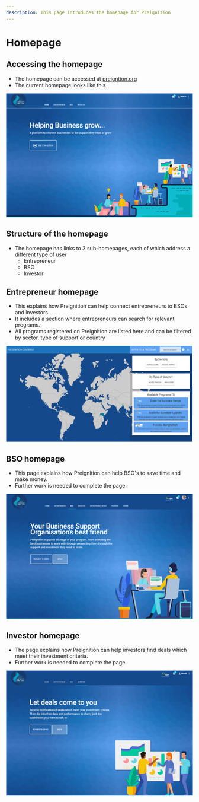 ```yaml
---
description: This page introduces the homepage for Preignition
---
```


# Homepage

## Accessing the homepage

* The homepage can be accessed at [preigntion.org](https://preignition.org/main/home)
* The current homepage looks like this

![](../.gitbook/assets/image%20%28129%29.png)

## Structure of the homepage

* The homepage has links to 3 sub-homepages, each of which address a different type of user
  * Entrepreneur
  * BSO
  * Investor

## Entrepreneur homepage

* This explains how Preignition can help connect entrepreneurs to BSOs and investors
* It includes a section where entrepreneurs can search for relevant programs.  
* All programs registered on Preignition are listed here and can be filtered by sector, type of support or country

![](../.gitbook/assets/image%20%2893%29.png)

## BSO homepage

* This page explains how Preignition can help BSO's to save time and make money.
* Further work is needed to complete the page.

![](../.gitbook/assets/image%20%2831%29.png)

## Investor homepage

* The page explains how Preignition can help investors find deals which meet their investment criteria.
* Further work is needed to complete the page.

![](../.gitbook/assets/image%20%28127%29.png)



## 


